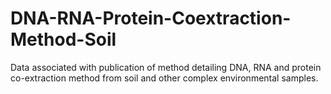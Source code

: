 # DNA-RNA-Protein-Coextraction-Method-Soil
Data associated with publication of method detailing DNA, RNA and protein co-extraction method from soil and other complex environmental samples.
